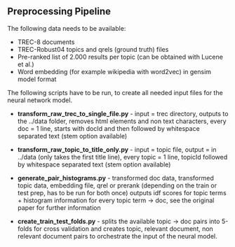 ## Preprocessing Pipeline

The following data needs to be available:

- TREC-8 documents
- TREC-Robust04 topics and qrels (ground truth) files
- Pre-ranked list of 2.000 results per topic (can be obtained with Lucene et al.)
- Word embedding (for example wikipedia with word2vec) in gensim model format

The following scripts have to be run, to create all needed input files for the neural network model.

- **transform_raw_trec_to_single_file.py** - input = trec directory, outputs to the ../data folder, removes html elements and non text characters, every doc = 1 line, starts with docId and then followed by whitespace separated text (stem option available)

- **transform_raw_topic_to_title_only.py** - input = topic file, output = in ../data (only takes the first title line), every topic = 1 line, topicId followed by whitespace separated text (stem option available)

- **generate_pair_histograms.py** - transformed doc data, transformed topic data, embedding file, qrel or prerank (depending on the train or test prep, has to be run for both once) outputs idf scores for topic terms + histogram information for every topic term -> doc, see the original paper for further information

- **create_train_test_folds.py** - splits the available topic -> doc pairs into 5-folds for cross validation and creates topic, relevant document, non relevant document pairs to orchestrate the input of the neural model.
